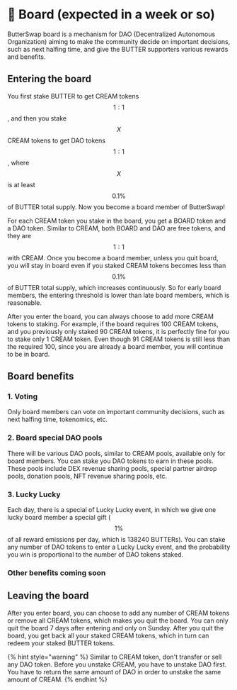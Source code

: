 # 🏦 Board \(expected in a week or so\)

ButterSwap board is a mechanism for DAO \(Decentralized Autonomous Organization\) aiming to make the community decide on important decisions, such as next halfing time, and give the BUTTER supporters various rewards and benefits.

## Entering the board

You first stake BUTTER to get CREAM tokens $$1:1$$ , and then you stake $$X$$ CREAM tokens to get DAO tokens $$1:1$$, where $$X$$ is at least $$0.1\%$$ of BUTTER total supply. Now you become a board member of ButterSwap! 

For each CREAM token you stake in the board, you get a BOARD token and a DAO token. Similar to CREAM, both BOARD and DAO are free tokens, and they are $$1:1$$ with CREAM. Once you become a board member, unless you quit board, you will stay in board even if you staked CREAM tokens becomes less than $$0.1\%$$ of BUTTER total supply, which increases continuously. So for early board members, the entering threshold is lower than late board members, which is reasonable.

After you enter the board, you can always choose to add more CREAM tokens to staking. For example, if the board requires 100 CREAM tokens, and you previously only staked 90 CREAM tokens, it is perfectly fine for you to stake only 1 CREAM token. Even though 91 CREAM tokens is still less than the required 100, since you are already a board member, you will continue to be in board.

## Board benefits

### 1. Voting

Only board members can vote on important community decisions, such as next halfing time, tokenomics, etc.

### 2. Board special DAO pools

There will be various DAO pools, similar to CREAM pools, available only for board members. You can stake you DAO tokens to earn in these pools. These pools include DEX revenue sharing pools, special partner airdrop pools, donation pools, NFT revenue sharing pools, etc.

### 3. Lucky Lucky

Each day, there is a special of Lucky Lucky event, in which we give one lucky board member a special gift \( $$1\%$$ of all reward emissions per day, which is 138240 BUTTERs\). You can stake any number of DAO tokens to enter a Lucky Lucky event, and the probability you win is proportional to the number of DAO tokens staked.

### Other benefits coming soon

## Leaving the board

After you enter board, you can choose to add any number of CREAM tokens or remove all CREAM tokens, which makes you quit the board. You can only quit the board 7 days after entering and only on Sunday. After you quit the board, you get back all your staked CREAM tokens, which in turn can redeem your staked BUTTER tokens.

{% hint style="warning" %}
Similar to CREAM token, don't transfer or sell any DAO token. Before you unstake CREAM, you have to unstake DAO first. You have to return the same amount of DAO in order to unstake the same amount of CREAM. 
{% endhint %}

